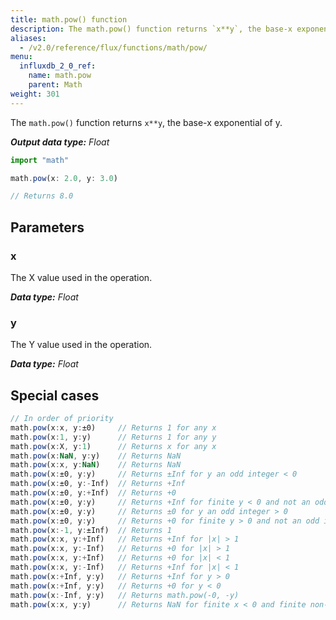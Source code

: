 ```yaml
---
title: math.pow() function
description: The math.pow() function returns `x**y`, the base-x exponential of y.
aliases:
  - /v2.0/reference/flux/functions/math/pow/
menu:
  influxdb_2_0_ref:
    name: math.pow
    parent: Math
weight: 301
---
```


The `math.pow()` function returns `x**y`, the base-x exponential of y.

_**Output data type:** Float_

```js
import "math"

math.pow(x: 2.0, y: 3.0)

// Returns 8.0
```

## Parameters

### x
The X value used in the operation.

_**Data type:** Float_

### y
The Y value used in the operation.

_**Data type:** Float_

## Special cases
```js
// In order of priority
math.pow(x:x, y:±0)     // Returns 1 for any x
math.pow(x:1, y:y)      // Returns 1 for any y
math.pow(x:X, y:1)      // Returns x for any x
math.pow(x:NaN, y:y)    // Returns NaN
math.pow(x:x, y:NaN)    // Returns NaN
math.pow(x:±0, y:y)     // Returns ±Inf for y an odd integer < 0
math.pow(x:±0, y:-Inf)  // Returns +Inf
math.pow(x:±0, y:+Inf)  // Returns +0
math.pow(x:±0, y:y)     // Returns +Inf for finite y < 0 and not an odd integer
math.pow(x:±0, y:y)     // Returns ±0 for y an odd integer > 0
math.pow(x:±0, y:y)     // Returns +0 for finite y > 0 and not an odd integer
math.pow(x:-1, y:±Inf)  // Returns 1
math.pow(x:x, y:+Inf)   // Returns +Inf for |x| > 1
math.pow(x:x, y:-Inf)   // Returns +0 for |x| > 1
math.pow(x:x, y:+Inf)   // Returns +0 for |x| < 1
math.pow(x:x, y:-Inf)   // Returns +Inf for |x| < 1
math.pow(x:+Inf, y:y)   // Returns +Inf for y > 0
math.pow(x:+Inf, y:y)   // Returns +0 for y < 0
math.pow(x:-Inf, y:y)   // Returns math.pow(-0, -y)
math.pow(x:x, y:y)      // Returns NaN for finite x < 0 and finite non-integer y
```
